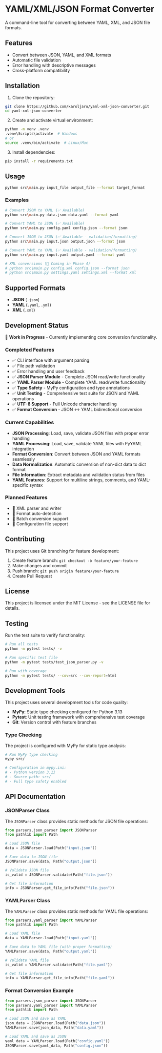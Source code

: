 # YAML/XML/JSON Format Converter

A command-line tool for converting between YAML, XML, and JSON file formats.

## Features

- Convert between JSON, YAML, and XML formats
- Automatic file validation
- Error handling with descriptive messages
- Cross-platform compatibility

## Installation

1. Clone the repository:
```bash
git clone https://github.com/karoljaro/yaml-xml-json-converter.git
cd yaml-xml-json-converter
```

2. Create and activate virtual environment:
```bash
python -m venv .venv
.venv\Scripts\activate  # Windows
# or
source .venv/bin/activate  # Linux/Mac
```

3. Install dependencies:
```bash
pip install -r requirements.txt
```

## Usage

```bash
python src\main.py input_file output_file --format target_format
```

### Examples

```bash
# Convert JSON to YAML (✅ Available)
python src\main.py data.json data.yaml --format yaml

# Convert YAML to JSON (✅ Available)
python src\main.py config.yaml config.json --format json

# Convert JSON to JSON (✅ Available - validation/formatting)
python src\main.py input.json output.json --format json

# Convert YAML to YAML (✅ Available - validation/formatting)
python src\main.py input.yaml output.yaml --format yaml

# XML conversions (🔄 Coming in Phase 4)
# python src\main.py config.xml config.json --format json
# python src\main.py settings.yaml settings.xml --format xml
```

## Supported Formats

- **JSON** (`.json`)
- **YAML** (`.yaml`, `.yml`)
- **XML** (`.xml`)

## Development Status

🚧 **Work in Progress** - Currently implementing core conversion functionality.

### Completed Features
- ✅ CLI interface with argument parsing
- ✅ File path validation
- ✅ Error handling and user feedback
- ✅ **JSON Parser Module** - Complete JSON read/write functionality
- ✅ **YAML Parser Module** - Complete YAML read/write functionality
- ✅ **Type Safety** - MyPy configuration and type annotations
- ✅ **Unit Testing** - Comprehensive test suite for JSON and YAML operations
- ✅ **UTF-8 Support** - Full Unicode character handling
- ✅ **Format Conversion** - JSON ↔ YAML bidirectional conversion

### Current Capabilities
- **JSON Processing**: Load, save, validate JSON files with proper error handling
- **YAML Processing**: Load, save, validate YAML files with PyYAML integration
- **Format Conversion**: Convert between JSON and YAML formats seamlessly
- **Data Normalization**: Automatic conversion of non-dict data to dict format
- **File Information**: Extract metadata and validation status from files
- **YAML Features**: Support for multiline strings, comments, and YAML-specific syntax

### Planned Features
- 🔄 XML parser and writer
- 🔄 Format auto-detection
- 🔄 Batch conversion support
- 🔄 Configuration file support

## Contributing

This project uses Git branching for feature development:

1. Create feature branch: `git checkout -b feature/your-feature`
2. Make changes and commit
3. Push branch: `git push origin feature/your-feature`
4. Create Pull Request

## License

This project is licensed under the MIT License - see the LICENSE file for details.

## Testing

Run the test suite to verify functionality:

```bash
# Run all tests
python -m pytest tests/ -v

# Run specific test file
python -m pytest tests/test_json_parser.py -v

# Run with coverage
python -m pytest tests/ --cov=src --cov-report=html
```

## Development Tools

This project uses several development tools for code quality:

- **MyPy**: Static type checking configured for Python 3.13
- **Pytest**: Unit testing framework with comprehensive test coverage
- **Git**: Version control with feature branches

### Type Checking

The project is configured with MyPy for static type analysis:

```bash
# Run MyPy type checking
mypy src/

# Configuration in mypy.ini:
# - Python version 3.13
# - Source path: src/
# - Full type safety enabled
```

## API Documentation

### JSONParser Class

The `JSONParser` class provides static methods for JSON file operations:

```python
from parsers.json_parser import JSONParser
from pathlib import Path

# Load JSON file
data = JSONParser.load(Path("input.json"))

# Save data to JSON file
JSONParser.save(data, Path("output.json"))

# Validate JSON file
is_valid = JSONParser.validate(Path("file.json"))

# Get file information
info = JSONParser.get_file_info(Path("file.json"))
```

### YAMLParser Class

The `YAMLParser` class provides static methods for YAML file operations:

```python
from parsers.yaml_parser import YAMLParser
from pathlib import Path

# Load YAML file
data = YAMLParser.load(Path("input.yaml"))

# Save data to YAML file (with proper formatting)
YAMLParser.save(data, Path("output.yaml"))

# Validate YAML file
is_valid = YAMLParser.validate(Path("file.yaml"))

# Get file information
info = YAMLParser.get_file_info(Path("file.yaml"))
```

### Format Conversion Example

```python
from parsers.json_parser import JSONParser
from parsers.yaml_parser import YAMLParser
from pathlib import Path

# Load JSON and save as YAML
json_data = JSONParser.load(Path("data.json"))
YAMLParser.save(json_data, Path("data.yaml"))

# Load YAML and save as JSON
yaml_data = YAMLParser.load(Path("config.yaml"))
JSONParser.save(yaml_data, Path("config.json"))
```
